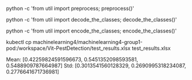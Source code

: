 python -c 'from util import preprocess; preprocess()'

python -c 'from util import decode_the_classes; decode_the_classes()'

python -c 'from util import encode_the_classes; encode_the_classes()'

kubectl cp machinelearning4/machinelearning4-group1-pod:/workspace/Vit-PestDetection/test_results.xlsx test_results.xlsx

Mean:  [0.42259824591596673, 0.5451352098593581, 0.5488909787664987]
Std:  [0.3013541560128329, 0.2690995318234087, 0.2776641671736981]